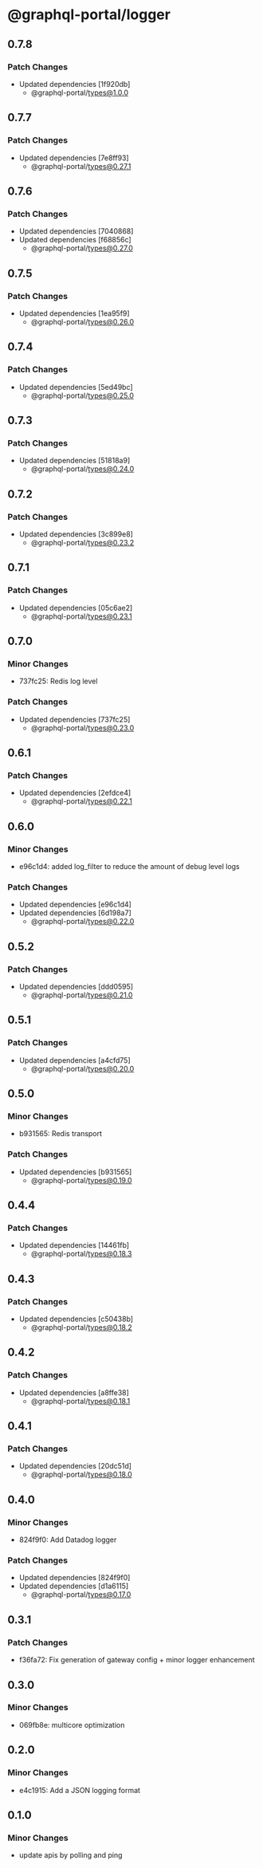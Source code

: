 # @graphql-portal/logger

## 0.7.8

### Patch Changes

- Updated dependencies [1f920db]
  - @graphql-portal/types@1.0.0

## 0.7.7

### Patch Changes

- Updated dependencies [7e8ff93]
  - @graphql-portal/types@0.27.1

## 0.7.6

### Patch Changes

- Updated dependencies [7040868]
- Updated dependencies [f68856c]
  - @graphql-portal/types@0.27.0

## 0.7.5

### Patch Changes

- Updated dependencies [1ea95f9]
  - @graphql-portal/types@0.26.0

## 0.7.4

### Patch Changes

- Updated dependencies [5ed49bc]
  - @graphql-portal/types@0.25.0

## 0.7.3

### Patch Changes

- Updated dependencies [51818a9]
  - @graphql-portal/types@0.24.0

## 0.7.2

### Patch Changes

- Updated dependencies [3c899e8]
  - @graphql-portal/types@0.23.2

## 0.7.1

### Patch Changes

- Updated dependencies [05c6ae2]
  - @graphql-portal/types@0.23.1

## 0.7.0

### Minor Changes

- 737fc25: Redis log level

### Patch Changes

- Updated dependencies [737fc25]
  - @graphql-portal/types@0.23.0

## 0.6.1

### Patch Changes

- Updated dependencies [2efdce4]
  - @graphql-portal/types@0.22.1

## 0.6.0

### Minor Changes

- e96c1d4: added log_filter to reduce the amount of debug level logs

### Patch Changes

- Updated dependencies [e96c1d4]
- Updated dependencies [6d198a7]
  - @graphql-portal/types@0.22.0

## 0.5.2

### Patch Changes

- Updated dependencies [ddd0595]
  - @graphql-portal/types@0.21.0

## 0.5.1

### Patch Changes

- Updated dependencies [a4cfd75]
  - @graphql-portal/types@0.20.0

## 0.5.0

### Minor Changes

- b931565: Redis transport

### Patch Changes

- Updated dependencies [b931565]
  - @graphql-portal/types@0.19.0

## 0.4.4

### Patch Changes

- Updated dependencies [14461fb]
  - @graphql-portal/types@0.18.3

## 0.4.3

### Patch Changes

- Updated dependencies [c50438b]
  - @graphql-portal/types@0.18.2

## 0.4.2

### Patch Changes

- Updated dependencies [a8ffe38]
  - @graphql-portal/types@0.18.1

## 0.4.1

### Patch Changes

- Updated dependencies [20dc51d]
  - @graphql-portal/types@0.18.0

## 0.4.0

### Minor Changes

- 824f9f0: Add Datadog logger

### Patch Changes

- Updated dependencies [824f9f0]
- Updated dependencies [d1a6115]
  - @graphql-portal/types@0.17.0

## 0.3.1

### Patch Changes

- f36fa72: Fix generation of gateway config + minor logger enhancement

## 0.3.0

### Minor Changes

- 069fb8e: multicore optimization

## 0.2.0

### Minor Changes

- e4c1915: Add a JSON logging format

## 0.1.0

### Minor Changes

- update apis by polling and ping
